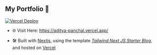 ## My Portfolio 🚀

[![Vercel Deploy](https://deploy-badge.vercel.app/vercel/aditya-panchal?style=for-the-badge)](https://aditya-panchal.vercel.app/)

- 🌐 Visit Here: https://aditya-panchal.vercel.app/

- 🛠 Built with [Nextjs](https://nextjs.org/), using the template [*Tailwind Next JS Starter Blog*](https://github.com/timlrx/tailwind-nextjs-starter-blog), and hosted on [Vercel](https://www.vercel.com/)
